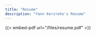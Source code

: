 ```yaml
---
title: "Resume"
description: "Yann Kerzreho's Resume"
---
```


{{< embed-pdf url="/files/resume.pdf" >}}